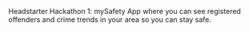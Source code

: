 Headstarter Hackathon 1: mySafety
App where you can see registered offenders and crime trends in your area so you can stay safe.
